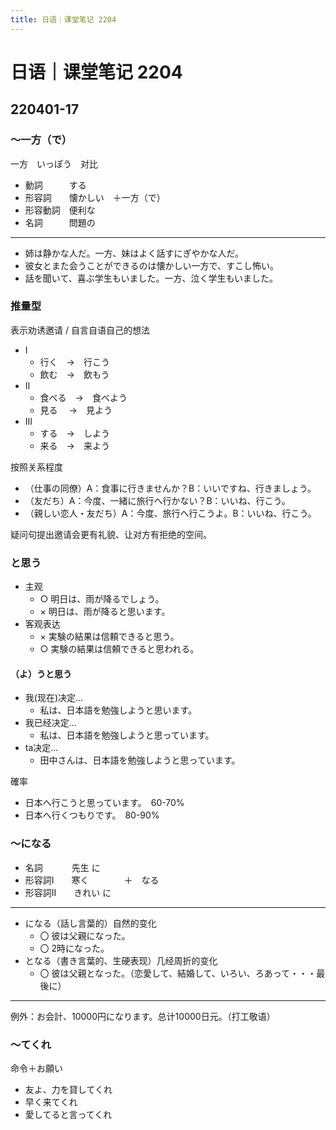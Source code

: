 ```yaml
---
title: 日语｜课堂笔记 2204
---
```


# 日语｜课堂笔记 2204

## 220401-17

### ～一方（で）

一方　いっぽう　对比

- 動詞　　　する　　　　
- 形容詞　　懐かしい　＋一方（で）
- 形容動詞　便利な
- 名詞　　　問題の　　　

---

- 姉は静かな人だ。一方、妹はよく話すにぎやかな人だ。
- 彼女とまた会うことができるのは懐かしい一方で、すこし怖い。
- 話を聞いて、喜ぶ学生もいました。一方、泣く学生もいました。 

### 推量型

表示劝诱邀请 / 自言自语自己的想法

- Ⅰ
    - 行く　→　行こう
    - 飲む　→　飲もう
- Ⅱ
    - 食べる　→　食べよう
    - 見る　 →　見よう
- Ⅲ
    - する　→　しよう
    - 来る　→　来よう

按照关系程度

- （仕事の同僚）A：食事に行きませんか？B：いいですね、行きましょう。
- （友だち）A：今度、一緒に旅行へ行かない？B：いいね、行こう。
- （親しい恋人・友だち）A：今度、旅行へ行こうよ。B：いいね、行こう。

疑问句提出邀请会更有礼貌、让对方有拒绝的空间。

### と思う

- 主观
    - ○ 明日は、雨が降るでしょう。
    - × 明日は、雨が降ると思います。
- 客观表达
    - × 実験の結果は信頼できると思う。
    - ○ 実験の結果は信頼できると思われる。

#### （よ）うと思う

- 我(现在)决定...
    - 私は、日本語を勉強しようと思います。　
- 我已经决定...
    - 私は、日本語を勉強しようと思っています。
- ta决定...
    - 田中さんは、日本語を勉強しようと思っています。

確率

- 日本へ行こうと思っています。　60-70%
- 日本へ行くつもりです。　80-90%

### ～になる

- 名詞　　　 先生 に　　　
- 形容詞Ⅰ　　寒く　　　　＋　なる
- 形容詞Ⅱ　　きれい に

---

- になる（話し言葉的）自然的变化
    - 〇 彼は父親になった。
    - 〇 2時になった。
- となる（書き言葉的、生硬表现）几经周折的变化
    - 〇 彼は父親となった。（恋愛して、結婚して、いろい、ろあって・・・最後に）

---

例外：お会計、10000円になります。总计10000日元。（打工敬语）

### ～てくれ

命令＋お願い

- 友よ、力を貸してくれ
- 早く来てくれ
- 愛してると言ってくれ
